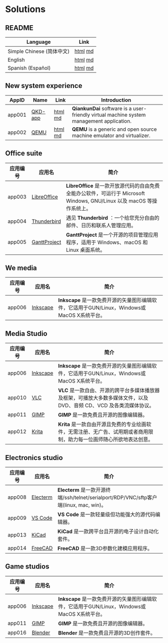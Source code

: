 # Solutions

## README
| Language | Link |
|----------|------|
| Simple Chinese (简体中文) | [html](./index.html) [md](./README.md) |
| English | [html](./index.en.html) [md](./README.en.md) |
| Spanish (Español) | [html](./index.es.html) [md](./README.es.md) |

## New system experience
| AppID   | Name   | Link | Introduction |
|---------|--------|------|--------------|
| app001  | [QKD-app](https://github.com/david921518/qkd-app/) | [html](../app/app001/index.en.html) [md](../app/app001/README.en.md) | **QiankunDai** software is a user-friendly virtual machine system management application. |
| app002  | [QEMU](https://www.qemu.org/) | [html](../app/app002/index.en.html) [md](../app/app002/README.en.md) | **QEMU** is a generic and open source machine emulator and virtualizer. |

## Office suite
| 应用编号 | 应用名 | 简介 |
|---------|--------|------|
| app003  | [LibreOffice](../app/app003/) | **LibreOffice** 是一款开放源代码的自由免费全能办公软件，可运行于 Microsoft Windows, GNU/Linux 以及 macOS 等操作系统上。 |
| app004  | [Thunderbird](../app/app004/) | 遇见 **Thunderbird** ：一个给您充分自由的邮件、日历和联系人管理应用。 |
| app005  | [GanttProject](../app/app005/) | **GanttProject** 是一个开源的项目管理应用程序，适用于 Windows、macOS 和 Linux 桌面系统。 |

## We media
| 应用编号 | 应用名 | 简介 |
|---------|--------|------|
| app006  | [Inkscape](../app/app006/) | **Inkscape** 是一款免费开源的矢量图形编辑软件，它适用于GUN/Linux，Windows或MacOS X系统平台。 |

## Media Studio
| 应用编号 | 应用名 | 简介 |
|---------|--------|------|
| app006  | [Inkscape](../app/app006/) | **Inkscape** 是一款免费开源的矢量图形编辑软件，它适用于GUN/Linux，Windows或MacOS X系统平台。 |
| app010  | [VLC](../app/app010/) | **VLC** 是一款自由、开源的跨平台多媒体播放器及框架，可播放大多数多媒体文件，以及 DVD、音频 CD、VCD 及各类流媒体协议。 |
| app011  | [GIMP](../app/app011/) | **GIMP** 是一款免费且开源的图像编辑器。 |
| app012  | [Krita](../app/app012/) | **Krita** 是一款自由开源且免费的专业绘画软件，无需注册、无广告、试用期或者商用限制，助力每一位画师随心所欲地表达创意。 |

## Electronics studio
| 应用编号 | 应用名 | 简介 |
|---------|--------|------|
| app008  | [Electerm](../app/app008/) | **Electerm** 是一款开源终端/ssh/telnet/serialport/RDP/VNC/sftp客户端(linux, mac, win)。 |
| app009  | [VS Code](../app/app009/) | **VS Code** 是一款轻量级但功能强大的源代码编辑器。 |
| app013  | [KiCad](../app/app013/) | **KiCad** 是一款跨平台且开源的电子设计自动化套件。 |
| app014  | [FreeCAD](../app/app014/) | **FreeCAD** 是一款3D参数化建模应用程序。 |

## Game studios
| 应用编号 | 应用名 | 简介 |
|---------|--------|------|
| app006  | [Inkscape](../app/app006/) | **Inkscape** 是一款免费开源的矢量图形编辑软件，它适用于GUN/Linux，Windows或MacOS X系统平台。 |
| app011  | [GIMP](../app/app011/) | **GIMP** 是一款免费且开源的图像编辑器。 |
| app016  | [Blender](../app/app016/) | **Blender** 是一款免费且开源的3D创作套件。 |
